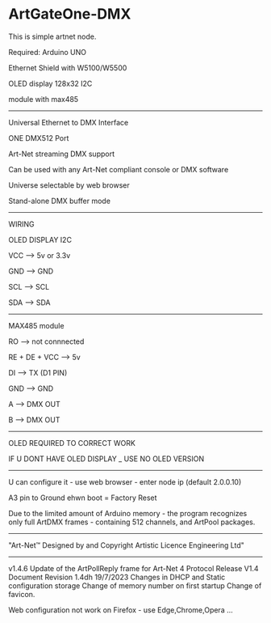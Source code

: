 # ArtGateOne-DMX
This is simple artnet node.


Required:
Arduino UNO

Ethernet Shield with W5100/W5500

OLED display 128x32 I2C

module with max485

---------------------------------------

Universal Ethernet to DMX Interface

ONE DMX512 Port

Art-Net streaming DMX support

Can be used with any Art-Net compliant console or DMX software

Universe selectable by web browser


Stand-alone DMX buffer mode

---------------------------------------

WIRING

OLED DISPLAY I2C

VCC --> 5v or 3.3v

GND --> GND

SCL --> SCL

SDA --> SDA

----------
MAX485 module

RO --> not connnected

RE + DE + VCC --> 5v

DI --> TX (D1 PIN)

GND --> GND

A --> DMX OUT

B --> DMX OUT



-------
OLED REQUIRED TO CORRECT WORK


IF U DONT HAVE OLED DISPLAY _ USE NO OLED VERSION


----------

U can configure it - use web browser - enter node ip (default 2.0.0.10)

A3 pin to Ground ehwn boot = Factory Reset

Due to the limited amount of Arduino memory - the program recognizes only full ArtDMX frames - containing 512 channels, and ArtPool packages.

-----------
"Art-Net™ Designed by and Copyright Artistic Licence Engineering Ltd"

-----------
v1.4.6
Update of the ArtPollReply frame for Art-Net 4 Protocol Release V1.4 Document Revision 1.4dh 19/7/2023
Changes in DHCP and Static configuration storage
Change of memory number on first startup
Change of favicon.

Web configuration not work on Firefox - use Edge,Chrome,Opera ...
